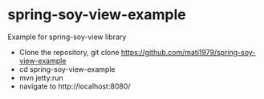 spring-soy-view-example
=======================

Example for spring-soy-view library

* Clone the repository, git clone https://github.com/mati1979/spring-soy-view-example
* cd spring-soy-view-example
* mvn jetty:run
* navigate to http://localhost:8080/
